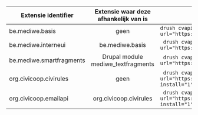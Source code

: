 |Extensie identifier   | Extensie waar deze afhankelijk van is | Drush installatie |
|----------------------|:-----------------------------:|-------------------------------------------------------------------|
|be.mediwe.basis       |geen|```drush cvapi Extension.download key="be.mediwe.basis" url="https://github.com/CiviCooP/be.mediwe.basis/archive/master.zip"```|
|be.mediwe.interneui   |be.mediwe.basis|``` drush cvapi Extension.download key="be.mediwe.interneui" url="https://github.com/CiviCooP/be.mediwe.interneui/archive/master.zip"```|
|be.mediwe.smartfragments   |Drupal module mediwe_textfragments|``` drush cvapi Extension.download key="be.mediwe.smartfragments" url="https://github.com/CiviCooP/be.mediwe.smartfragments/archive/master.zip"```|
|org.civicoop.civirules|geen|``` drush cvapi Extension.download key="org.civicoop.civirules" url="https://github.com/CiviCooP/org.civicoop.civirules/archive/1.17.zip" install="1"```|
|org.civicoop.emailapi |org.civicoop.civirules|``` drush cvapi Extension.download key="org.civicoop.emailapi" url="https://github.com/CiviCooP/org.civicoop.emailapi/archive/V1.12.zip" install="1"```|
